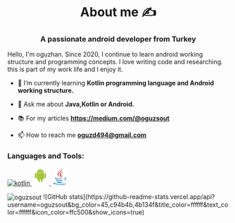 <h1 align="center">About me ✍️</h1>
<h3 align="center">A passionate android developer from Turkey</h3>

Hello, I'm oguzhan. Since 2020, I continue to learn android working structure and programming concepts. I love writing code and researching. this is part of my work life and I enjoy it.

- 🌱 I’m currently learning **Kotlin programming language and Android working structure.**

- 💬 Ask me about **Java,Kotlin or Android.**

- 📚 For my articles **https://medium.com/@oguzsout**

- 📫 How to reach me **oguzd494@gmail.com**

<h3 align="left">Languages and Tools:</h3>
<p align="left"> <a href="https://kotlinlang.org" target="_blank"> <img src="https://www.vectorlogo.zone/logos/kotlinlang/kotlinlang-icon.svg" alt="kotlin" width="40" height="40"/> </a> <a href="https://developer.android.com" target="_blank"> <img src="https://raw.githubusercontent.com/devicons/devicon/master/icons/android/android-original-wordmark.svg" alt="android" width="40" height="40"/> </a> <a href="https://www.java.com" target="_blank"> <img src="https://raw.githubusercontent.com/devicons/devicon/master/icons/java/java-original.svg" alt="java" width="40" height="40"/> </a>  </p>
                 
</p>
<p><img align="center" src="https://github-readme-streak-stats.herokuapp.com/?user=oguzsout&" alt="oguzsout"/> 
![GitHub stats](https://github-readme-stats.vercel.app/api?username=oguzsout&bg_color=45,c94b4b,4b134f&title_color=ffffff&text_color=ffffff&icon_color=ffc500&show_icons=true)</p></p>

